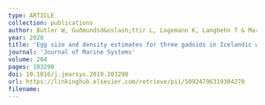 ```yaml
---
type: ARTICLE
collection: publications
author: Butler W, Guðmundsd&oslash;ttir L, Logemann K, Langbehn T & Marteinsd&oslash;ttir G
year: 2020
title: 'Egg size and density estimates for three gadoids in Icelandic waters and their implications for the vertical distribution of eggs along a stratified water column'
journal: 'Journal of Marine Systems'
volume: 204
pages: 103290
doi: 10.1016/j.jmarsys.2019.103290
url: https://linkinghub.elsevier.com/retrieve/pii/S0924796319304270
filename:
---
```

